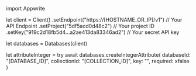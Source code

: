 import Appwrite

let client = Client()
    .setEndpoint("https://[HOSTNAME_OR_IP]/v1") // Your API Endpoint
    .setProject("5df5acd0d48c2") // Your project ID
    .setKey("919c2d18fb5d4...a2ae413da83346ad2") // Your secret API key

let databases = Databases(client)

let attributeInteger = try await databases.createIntegerAttribute(
    databaseId: "[DATABASE_ID]",
    collectionId: "[COLLECTION_ID]",
    key: "",
    required: xfalse
)


